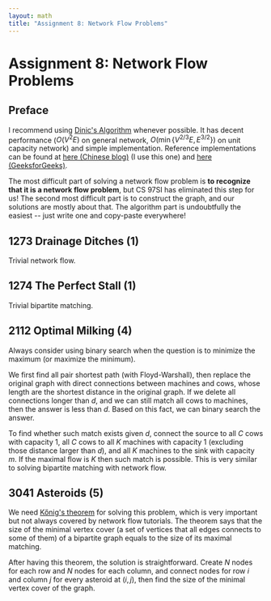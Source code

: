 ```yaml
---
layout: math
title: "Assignment 8: Network Flow Problems"
---
```


# Assignment 8: Network Flow Problems

## Preface

I recommend using [Dinic's Algorithm](https://en.wikipedia.org/wiki/Dinic's_algorithm) whenever possible. It has decent performance ($O(V^2E)$ on general network, $O(\min\lbrace V^{2/3}E,E^{3/2}\rbrace)$ on unit capacity network) and simple implementation. Reference implementations can be found at [here (Chinese blog)](http://blog.csdn.net/STILLxjy/article/details/52039069) (I use this one) and [here (GeeksforGeeks)](https://www.geeksforgeeks.org/dinics-algorithm-maximum-flow/).

The most difficult part of solving a network flow problem is **to recognize that it is a network flow problem**, but CS 97SI has eliminated this step for us! The second most difficult part is to construct the graph, and our solutions are mostly about that. The algorithm part is undoubtfully the easiest -- just write one and copy-paste everywhere!

## 1273 Drainage Ditches (1) 

Trivial network flow.

## 1274 The Perfect Stall (1) 

Trivial bipartite matching.

## 2112 Optimal Milking (4)

Always consider using binary search when the question is to minimize the maximum (or maximize the minimum).

We first find all pair shortest path (with Floyd-Warshall), then replace the original graph with direct connections between machines and cows, whose length are the shortest distance in the original graph. If we delete all connections longer than $d$, and we can still match all cows to machines, then the answer is less than $d$. Based on this fact, we can binary search the answer.

To find whether such match exists given $d$, connect the source to all $C$ cows with capacity 1, all $C$ cows to all $K$ machines with capacity 1 (excluding those distance larger than $d$), and all $K$ machines to the sink with capacity $m$. If the maximal flow is $K$ then such match is possible. This is very similar to solving bipartite matching with network flow.

## 3041 Asteroids (5)

We need [Kőnig's theorem](https://en.wikipedia.org/wiki/K%C3%B6nig%27s_theorem_(graph_theory)) for solving this problem, which is very important but not always covered by network flow tutorials. The theorem says that the size of the minimal vertex cover (a set of vertices that all edges connects to some of them) of a bipartite graph equals to the size of its maximal matching.

After having this theorem, the solution is straightforward. Create $N$ nodes for each row and $N$ nodes for each column, and connect nodes for row $i$ and column $j$ for every asteroid at $(i,j)$, then find the size of the minimal vertex cover of the graph.